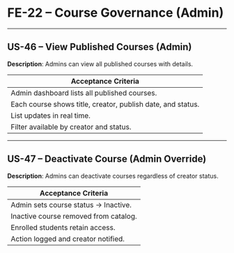 # **FE-22 – Course Governance (Admin)**

---

## **US-46 – View Published Courses (Admin)**  
**Description**: Admins can view all published courses with details.  

| **Acceptance Criteria**                                     |
| ----------------------------------------------------------- |
| Admin dashboard lists all published courses.                |
| Each course shows title, creator, publish date, and status. |
| List updates in real time.                                  |
| Filter available by creator and status.                     |

---

## **US-47 – Deactivate Course (Admin Override)**  
**Description**: Admins can deactivate courses regardless of creator status.  

| **Acceptance Criteria**               |
| ------------------------------------- |
| Admin sets course status → Inactive.  |
| Inactive course removed from catalog. |
| Enrolled students retain access.      |
| Action logged and creator notified.   |
